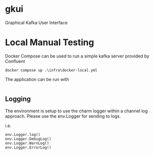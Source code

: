 # gkui
Graphical Kafka User Interface 


# Local Manual Testing
Docker Compose can be used to run a simple kafka server provided by Confluent

```
docker compose up .\infra\docker-local.yml
```

The application can be run with 

```
``` 

## Logging

The environment is setup to use the charm logger within a channel log approach. Please use the env.Logger for sending to logs. 

i.e.
``` 
env.Logger.log()
env.Logger.DebugLog()
env.Logger.WarnLog()
env.Logger.ErrorLog()

